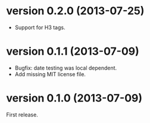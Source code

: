 version 0.2.0  (2013-07-25)
===========================

* Support for H3 tags.


version 0.1.1  (2013-07-09)
===========================

* Bugfix: date testing was local dependent.
* Add missing MIT license file.


version 0.1.0  (2013-07-09)
===========================

First release.
